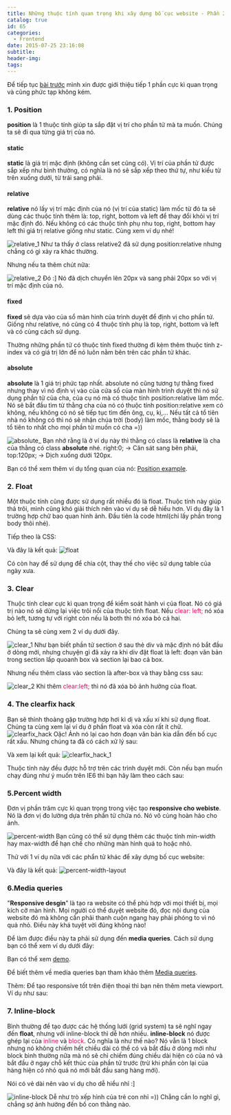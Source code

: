 ```yaml
---
title: Những thuộc tính quan trọng khi xây dựng bố cục website - Phần 2
catalog: true
id: 65
categories:
  - Frontend
date: 2015-07-25 23:16:08
subtitle:
header-img:
tags:
---
```


Để tiếp tục [bài trước](http://blogk.xyz/nhung-thuoc-tinh-quan-trong-khi-xay-dung-bo-cuc-website-phan-1/) mình xin được giới thiệu tiếp 1 phần cực kì quan trọng và cũng phức tạp không kém.

### 1\. Position

**position** là 1 thuộc tính giúp ta sắp đặt vị trí cho phần tử mà ta muốn. Chúng ta sẽ đi qua từng giá trị của nó.<!--more-->

#### static

**static** là giá trị mặc định (không cần set cũng có). Vị trí của phần tử được sắp xếp như bình thường, có nghĩa là nó sẽ sắp xếp theo thứ tự, như kiểu từ trên xuống dưới, từ trái sang phải.

#### relative

**relative** nó lấy vị trí mặc định của nó (vị trí của static) làm mốc từ đó ta sẽ dùng các thuộc tính thêm là: top, right, bottom và left để thay đổi khỏi vị trí mặc định đó. Nếu không có các thuộc tính phụ nhu top, right, bottom hay left thì giá trị relative giống như static. Cùng xem ví dụ nhé!
<script src="https://gist.github.com/tutv95/f89fbc91efadf4ee172d992c9ac973e1.js"></script>

![relative_1](../media/relative_1.png)
Như ta thấy ở class relative2 đã sử dụng position:relative nhưng chẳng có gì xảy ra khác thường.

Nhưng nếu ta thêm chút nữa:
<script src="https://gist.github.com/tutv95/976a4ae6db2e8177afa75002ee8f81d7.js"></script>

![relative_2](../media/relative_2.png)
Đó :] Nó đã dịch chuyển lên 20px và sang phải 20px so với vị trí mặc định của nó.

#### fixed

**fixed** sẽ dựa vào của sổ màn hình của trình duyệt để định vị cho phần tử. Giống như relative, nó cũng có 4 thuộc tính phụ là top, right, bottom và left và có cùng cách sử dụng.

Thường những phần tử có thuộc tính fixed thường đi kèm thêm thuộc tính z-index và có giá trị lớn để nó luôn nằm bên trên các phần tử khác.

#### absolute

**absolute** là 1 giá trị phức tạp nhất. absolute nó cũng tương tự thằng fixed nhưng thay vì nó định vị vào của cửa sổ của màn hình trình duyệt thì nó sử dụng phần tử của cha, của cụ nó mà có thuộc tính position:relative làm mốc. Nó sẽ bắt đầu tìm từ thằng cha của nó có thuộc tính position:relative xem có không, nếu không có nó sẽ tiếp tục tìm đến ông, cụ, kị,... Nếu tất cả tổ tiên nhà nó không có thì nó sẽ nhận chúa trời (body) làm mốc, thằng body sẽ là tổ tiên to nhất cho mọi phần tử muốn có cha =))

<script src="https://gist.github.com/tutv95/bf41fcdb7f821dfc04263577bf03d579.js"></script>
![absolute_](../media/absolute_.png)
Bạn nhớ rằng là ở ví dụ này thì thằng có class là **relative** là cha của thằng có class **absolute** nhé. right:0; -> Căn sát sang bên phải, top:120px; -> Dịch xuống dưới 120px.

Bạn có thể xem thêm ví dụ tổng quan của nó: [Position example](http://learnlayout.com/position-example.html).

### 2\. Float

Một thuộc tính cũng được sử dụng rất nhiều đó là float. Thuộc tính này giúp thả trôi, mình cũng khó giải thích nên vào ví dụ sẽ dễ hiểu hơn. Ví dụ đây là 1 trường hợp chữ bao quan hình ảnh.
Đầu tiên là code html(chỉ lấy phần trong body thôi nhé).
<script src="https://gist.github.com/tutv95/c18dd2fdd6edcc52e8028bbfbd5ad9c7.js"></script>

Tiếp theo là CSS:
<script src="https://gist.github.com/tutv95/bdaac83ce5171da50d4bc2711b4c0aa5.js"></script>

Và đây là kết quả:
![float](../media/float.png)

Có còn hay để sử dụng để chia cột, thay thế cho việc sử dụng table của ngày xưa.

### 3\. Clear

Thuộc tính clear cực kì quan trọng để kiểm soát hành vi của float. Nó có giá trị nào nó sẽ dừng lại việc trôi nổi của thuộc tính float. Nếu <span style="color:#E20461">clear: left;</span> nó xóa bỏ left, tương tự với right còn nếu là both thì nó xóa bỏ cả hai.

Chúng ta sẽ cùng xem 2 ví dụ dưới đây.
<script src="https://gist.github.com/tutv95/15a1b230ef5b9d4847819a581073de92.js"></script>
<script src="https://gist.github.com/tutv95/f8029b87962df1802896fec868d8810b.js"></script>

![clear_1](../media/clear_1.png)
Như bạn biết phần tử section ở sau thẻ div và mặc định nó bắt đầu ở dòng mới, nhưng chuyện gì đã xảy ra khi div đặt float là left: đoạn văn bản trong section lấp quoanh box và section lại bao cả box.

Nhưng nếu thêm class vào section là after-box và thay bằng css sau:
<script src="https://gist.github.com/tutv95/304fb113c0287877e051b20e49324989.js"></script>

![clear_2](../media/clear_2.png)
Khi thêm <span style="color:#E20461">clear:left;</span> thì nó đã xóa bỏ ảnh hưởng của float.

### 4\. The clearfix hack

Bạn sẽ thỉnh thoảng gặp trường hơp hơi kì dị và xấu xí khi sử dụng float. Chúng ta cùng xem lại ví dụ ở phần float và xóa còn rất ít chữ.
![clearfix_hack](../media/clearfix_hack.png)
Oặc! Ảnh nó lại cao hơn đoạn văn bản kia dẫn đến bố cục rất xấu. Nhưng chúng ta đã có cách xử lý sau:

<script src="https://gist.github.com/tutv95/e8c871618f0b96faeac0b873f014801f.js"></script>
Và xem lại kết quả:
![clearfix_hack_1](../media/clearfix_hack_1.png)

Thuộc tính này đều được hỗ trợ trên các trình duyệt mới. Còn nếu bạn muốn chạy đúng như ý muốn trên IE6 thì bạn hãy làm theo cách sau:
<script src="https://gist.github.com/tutv95/4d3063bc4ba2ecb49688c6afbe088afa.js"></script>

### 5.Percent width

Đơn vị phần trăm cực kì quan trọng trong việc tạo **responsive cho webiste**. Nó là đơn vị đo lường dựa trên phần tử chứa nó. Nó vô cùng hoàn hảo cho ảnh.

<script src="https://gist.github.com/tutv95/108c82568e70cd3b866da678633f9187.js"></script>
![percent-width](../media/percent-width.png)
Bạn cũng có thể sử dụng thêm các thuộc tính min-width hay max-width để hạn chế cho những màn hình quá to hoặc nhỏ.

Thử với 1 ví dụ nữa với các phẩn tử khác để xây dựng bố cục website:
<script src="https://gist.github.com/tutv95/6f8df6767f7dc79817d6b7b96b0da690.js"></script>
Và đây là kết quả:
![percent-width-layout](../media/percent-width-layout.png)

### 6.Media queries

"**Responsive desgin**" là tạo ra website có thể phù hợp với mọi thiết bị, mọi kích cỡ màn hình. Mọi người có thể duyệt website đó, đọc nội dung của website đó mà không cần phải thanh cuộn ngang hay phải phóng to vì nó quả nhỏ. Điều này khá tuyệt vời đúng không nào!

Để làm được điều này ta phải sử dụng đến **media queries**. Cách sử dụng bạn có thể xem ví dụ dưới đây:
<script src="https://gist.github.com/tutv95/cef02a2fa7af5588c2a5a7cffe2f48e3.js"></script>
Bạn có thể xem [demo](http://learnlayout.com/media-queries.html).

Để biết thêm về media queries bạn tham khảo thêm [Media queries](https://developer.mozilla.org/en-US/docs/Web/Guide/CSS/Media_queries).

Thêm: Để tạo responsive tốt trên điện thoại thì bạn nên thêm meta viewport. Ví dụ như sau:
<script src="https://gist.github.com/tutv95/6d46a722370b4260dbe48aac942712c5.js"></script>

### 7\. Inline-block

Bình thường để tạo được các hệ thống lưới (grid system) ta sẽ nghĩ ngay đến **float**, nhưng với inline-block thì dễ hơn nhiều. **inline-block** nó được ghép lại của <span style="color:#E20461">inline</span> và <span style="color:#E20461">block</span>. Có nghĩa là như thế nào? Nó vẫn là 1 block nhưng nó không chiếm hết chiều dài có thể có và bắt đầu ở dòng mới như block bình thường nữa mà nó sẽ chỉ chiếm đúng chiều dài hiện có của nó và bắt đầu ở ngay chỗ kết thúc của phần tử trước (trừ khi phần còn lại của hàng hiện có nhỏ quá nó mới bắt đầu sang hàng mới).

Nói có vẻ dài nên vào ví dụ cho dễ hiểu nhỉ :]

<script src="https://gist.github.com/tutv95/433364e38d829494513bbb03e4db2734.js"></script>

![inline-block](../media/inline-block.png)
Dễ như trò xếp hình của trẻ con nhỉ =)) Chẳng cần lo nghĩ gì, chẳng sợ ảnh hưởng đến bố con thằng nào.